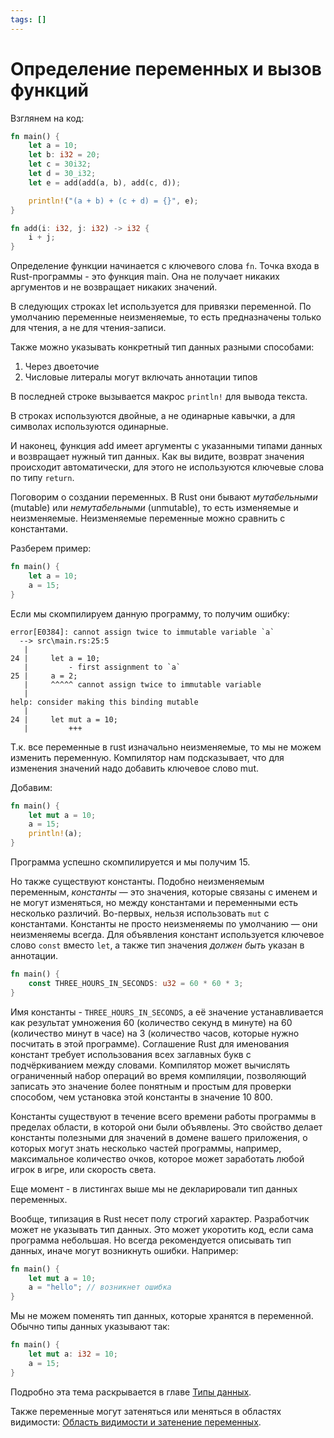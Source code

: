 ```yaml
---
tags: []
---
```

# Определение переменных и вызов функций   
   
Взглянем на код:   
   
```rust
fn main() {
	let a = 10;
	let b: i32 = 20;
	let c = 30i32;
	let d = 30_i32;
	let e = add(add(a, b), add(c, d));

	println!("(a + b) + (c + d) = {}", e);
}

fn add(i: i32, j: i32) -> i32 {
	i + j;
}
```
   
   
Определение функции начинается с ключевого слова `fn`. Точка входа в Rust-программы - это функция main. Она не получает никаких аргументов и не возвращает никаких значений.   
   
В следующих строках let используется для привязки переменной. По умолчанию переменные неизменяемые, то есть предназначены только для чтения, а не для чтения-записи.   
   
Также можно указывать конкретный тип данных разными способами:   
   
1. Через двоеточие   
2. Числовые литералы могут включать аннотации типов   
   
В последней строке вызывается макрос `println!` для вывода текста.   
   
В строках используются двойные, а не одинарные кавычки, а для символах используются одинарные.   
   
И наконец, функция add имеет аргументы с указанными типами данных и возвращает нужный тип данных. Как вы видите, возврат значения происходит автоматически, для этого не используются ключевые слова по типу `return`.   
   
Поговорим о создании переменных. В Rust они бывают *мутабельными* (mutable) или *немутабельными* (unmutable), то есть изменяемые и неизменяемые. Неизменяемые переменные можно сравнить с константами.   
   
Разберем пример:   
   
```rust
fn main() {
	let a = 10;
	a = 15;
}
```
   
   
Если мы скомпилируем данную программу, то получим ошибку:   
   
```
error[E0384]: cannot assign twice to immutable variable `a`
  --> src\main.rs:25:5
   |
24 |     let a = 10;
   |         - first assignment to `a`
25 |     a = 2;
   |     ^^^^^ cannot assign twice to immutable variable
   |
help: consider making this binding mutable
   |
24 |     let mut a = 10;
   |         +++
```
   
   
Т.к. все переменные в rust изначально неизменяемые, то мы не можем изменить переменную. Компилятор нам подсказывает, что для изменения значений надо добавить ключевое слово mut.   
   
Добавим:   
   
```rust
fn main() {
	let mut a = 10;
	a = 15;
	println!(a);
}
```
   
   
Программа успешно скомпилируется и мы получим 15.   
   
Но также существуют константы. Подобно неизменяемым переменным, _константы_ — это значения, которые связаны с именем и не могут изменяться, но между константами и переменными есть несколько различий. Во-первых, нельзя использовать `mut` с константами. Константы не просто неизменяемы по умолчанию — они неизменяемы всегда. Для объявления констант используется ключевое слово `const` вместо `let`, а также тип значения _должен быть_ указан в аннотации.   
   
```rust
fn main() {
	const THREE_HOURS_IN_SECONDS: u32 = 60 * 60 * 3;
}
```
   
   
Имя константы - `THREE_HOURS_IN_SECONDS`, а её значение устанавливается как результат умножения 60 (количество секунд в минуте) на 60 (количество минут в часе) на 3 (количество часов, которые нужно посчитать в этой программе). Соглашение Rust для именования констант требует использования всех заглавных букв с подчёркиванием между словами. Компилятор может вычислять ограниченный набор операций во время компиляции, позволяющий записать это значение более понятным и простым для проверки способом, чем установка этой константы в значение 10 800.   
   
Константы существуют в течение всего времени работы программы в пределах области, в которой они были объявлены. Это свойство делает константы полезными для значений в домене вашего приложения, о которых могут знать несколько частей программы, например, максимальное количество очков, которое может заработать любой игрок в игре, или скорость света.   
   
Еще момент - в листингах выше мы не декларировали тип данных переменных.   
   
Вообще, типизация в Rust несет полу строгий характер. Разработчик может не указывать тип данных. Это может укоротить код, если сама программа небольшая. Но всегда рекомендуется описывать тип данных, иначе могут возникнуть ошибки. Например:   
   
```rust
fn main() {
	let mut a = 10;
	a = "hello"; // возникнет ошибка
}
```
   
   
Мы не можем поменять тип данных, которые хранятся в переменной. Обычно типы данных указывают так:   
   
```rust
fn main() {
	let mut a: i32 = 10;
	a = 15;
}
```
   
   
Подробно эта тема раскрывается в главе [Типы данных](./%D0%A2%D0%B8%D0%BF%D1%8B%20%D0%B4%D0%B0%D0%BD%D0%BD%D1%8B%D1%85.md).   
   
Также переменные могут затеняться или меняться в областях видимости: [Область видимости и затенение переменных](./%D0%9E%D0%B1%D0%BB%D0%B0%D1%81%D1%82%D1%8C%20%D0%B2%D0%B8%D0%B4%D0%B8%D0%BC%D0%BE%D1%81%D1%82%D0%B8%20%D0%B8%20%D0%B7%D0%B0%D1%82%D0%B5%D0%BD%D0%B5%D0%BD%D0%B8%D0%B5%20%D0%BF%D0%B5%D1%80%D0%B5%D0%BC%D0%B5%D0%BD%D0%BD%D1%8B%D1%85.md).